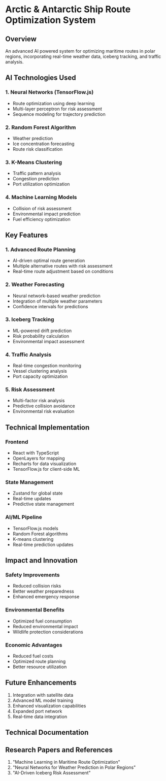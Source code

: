 # Arctic & Antarctic Ship Route Optimization System

## Overview
An advanced AI powered system for optimizing maritime routes in polar regions, incorporating real-time weather data, iceberg tracking, and traffic analysis.

## AI Technologies Used

### 1. Neural Networks (TensorFlow.js)
- Route optimization using deep learning
- Multi-layer perceptron for risk assessment
- Sequence modeling for trajectory prediction

### 2. Random Forest Algorithm
- Weather prediction
- Ice concentration forecasting
- Route risk classification

### 3. K-Means Clustering
- Traffic pattern analysis
- Congestion prediction
- Port utilization optimization

### 4. Machine Learning Models
- Collision of risk assessment
- Environmental impact prediction
- Fuel efficiency optimization

## Key Features

### 1. Advanced Route Planning
- AI-driven optimal route generation
- Multiple alternative routes with risk assessment
- Real-time route adjustment based on conditions

### 2. Weather Forecasting
- Neural network-based weather prediction
- Integration of multiple weather parameters
- Confidence intervals for predictions

### 3. Iceberg Tracking
- ML-powered drift prediction
- Risk probability calculation
- Environmental impact assessment

### 4. Traffic Analysis
- Real-time congestion monitoring
- Vessel clustering analysis
- Port capacity optimization

### 5. Risk Assessment
- Multi-factor risk analysis
- Predictive collision avoidance
- Environmental risk evaluation

## Technical Implementation

### Frontend
- React with TypeScript
- OpenLayers for mapping
- Recharts for data visualization
- TensorFlow.js for client-side ML

### State Management
- Zustand for global state
- Real-time updates
- Predictive state management

### AI/ML Pipeline
- TensorFlow.js models
- Random Forest algorithms
- K-means clustering
- Real-time prediction updates

## Impact and Innovation

### Safety Improvements
- Reduced collision risks
- Better weather preparedness
- Enhanced emergency response

### Environmental Benefits
- Optimized fuel consumption
- Reduced environmental impact
- Wildlife protection considerations

### Economic Advantages
- Reduced fuel costs
- Optimized route planning
- Better resource utilization

## Future Enhancements
1. Integration with satellite data
2. Advanced ML model training
3. Enhanced visualization capabilities
4. Expanded port network
5. Real-time data integration

## Technical Documentation


## Research Papers and References
1. "Machine Learning in Maritime Route Optimization"
2. "Neural Networks for Weather Prediction in Polar Regions"
3. "AI-Driven Iceberg Risk Assessment"
